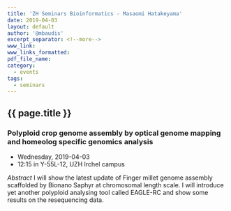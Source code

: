 ```yaml
---
title: 'ZH Seminars Bioinformatics - Masaomi Hatakeyama'
date: 2019-04-03
layout: default
author: '@mbaudis'
excerpt_separator: <!--more-->
www_link:
www_links_formatted:
pdf_file_name:
category:
  - events
tags:
  - seminars
---
```


## {{ page.title }}
### Polyploid crop genome assembly by optical genome mapping and homeolog specific genomics analysis

* Wednesday, 2019-04-03
* 12:15 in Y-55L-12, UZH Irchel campus

<!--more-->

*Abstract* I will show the latest update of Finger millet genome assembly
scaffolded by Bionano Saphyr at chromosomal length scale. I will
introduce yet another polyploid analysing tool called EAGLE-RC and
show some results on the resequencing data.
